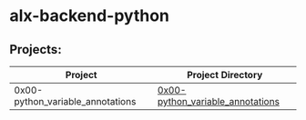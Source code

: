 # alx-backend-python
## Projects:
| Project | Project Directory |
|---------|-------------------|
| 0x00-python_variable_annotations | [0x00-python_variable_annotations](https://github.com/deelykos/alx-backend-python/tree/master/0x00-python_variable_annotations) |
